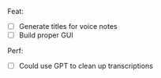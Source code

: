 
Feat:
- [ ] Generate titles for voice notes
- [ ] Build proper GUI

Perf:
- [ ] Could use GPT to clean up transcriptions